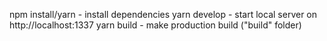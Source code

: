 npm install/yarn - install dependencies
yarn develop - start local server on http://localhost:1337
yarn build - make production build ("build" folder)
